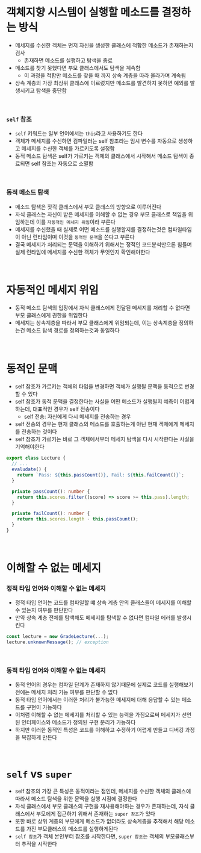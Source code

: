 # 객체지향 시스템이 실행할 메소드를 결정하는 방식

- 메세지를 수신한 겍체는 먼저 자신을 생성한 클래스에 적합한 메소드가 존재하는지 검사
  - 존재하면 메소드를 실행하고 탐색을 종료
- 메소드를 찾기 못했다면 부모 클래스에서도 탐색을 계속함
  - 이 과정을 적합만 메소드를 찾을 때 까지 상속 계층을 따라 올라가며 계속됨
- 상속 계층의 가장 최상위 클래스에 이르렀지만 메소드를 발견하지 못하면 예외를 발생시키고 탐색을 중단함

<br>

### `self` 참조

- `self` 키워드는 일부 언어에서는 `this`라고 사용하기도 한다
- 객체가 메세지를 수신하면 컴파일러는 self 참조라는 임시 변수를 자동으로 생성하고 메세지를 수신한 객체를 가르키도록 설정함
- 동적 메소드 탐색은 self가 가르키는 객체의 클래스에서 시작해서 메소드 탐색이 종료되면 self 참조는 자동으로 소멸함

<br>

### 동적 메소드 탐색

- 메소드 탐색은 잣긱 클래스에서 부모 클래스의 방향으로 이루어진다
- 자식 클래스는 자신이 받은 메세지를 이해할 수 없는 경우 부모 클래스로 책임을 위임하는데 이를 `자동적인 메세지 위임`이라 부른다
- 메세지를 수신했을 때 실제로 어떤 메소드를 실행할지를 결정하는것은 컴파일타임이 아닌 런타임이며 이것을 `동적인 문맥`을 쓴다고 부른다
- 결국 메세지가 처리되는 문맥을 이해하기 위해서는 정적인 코드분석만으론 힘들며 실제 런타임에 메세지를 수신한 객체가 무엇인지 확인해야한다

<br>

# 자동적인 메세지 위임

- 동적 메소드 탐색의 입장에서 자식 클래스에게 전달된 메세지를 처리할 수 없다면 부모 클래스에게 권한을 위임한다
- 메세지는 상속계층을 따라서 부모 클래스에게 위임되는데, 이는 상속계층을 정의하는건 메소드 탐색 경로를 정의하는것과 동일하다

<br>

# 동적인 문맥

- self 참조가 가르키는 객체의 타입을 변경하면 객체가 실행될 문맥을 동적으로 변경할 수 있다
- self 참조가 동적 문맥을 결정한다는 사실을 어떤 메소드가 실행될지 예측이 어렵게 하는데, 대표적인 경우가 self 전송이다
  - self 전송: 자신에게 다시 메세지를 전송하는 경우
- self 전송의 경우는 현재 클래스의 메소드를 호출하는게 아닌 현재 겍체에게 메세지를 전송하는 것이다
- self 참조가 가르키는 바로 그 객체에서부터 메세지 탐색을 다시 시작한다는 사실을 기억해야한다

```ts
export class Lecture {
  // ...
  evaludate() {
    return `Pass: ${this.passCount()}, Fail: ${this.failCount()}`;
  }

  private passCount(): number {
    return this.scores.filter((score) => score >= this.pass).length;
  }

  private failCount(): number {
    return this.scores.length - this.passCount();
  }
}
```

<br>

# 이해할 수 없는 메세지

### 정적 타입 언어와 이해할 수 없는 메세지

- 정적 타입 언어는 코드를 컴파일할 떄 상속 계층 안의 클래스들이 메세지를 이해할 수 있는지 여부를 판단한다
- 만약 상속 계층 전체를 탐색해도 메세지를 탐색할 수 없다면 컴파일 에러를 발생시킨다

```ts
const lecture = new GradeLecture(...);
lecture.unknownMessage(); // exception
```

<br>

### 동적 타입 언어와 이해할 수 없는 메세지

- 동적 언어의 경우는 컴파일 단계가 존재하지 않기때문에 실제로 코드를 실행해보기 전에는 메세지 처리 기능 여부를 판단할 수 없다
- 동적 타입 언어에서는 이러한 처리가 불가능한 메세지에 대해 응답할 수 있는 메소드를 구현이 가능하다
- 이처럼 이해할 수 없는 메세지를 처리할 수 있는 능력을 가짐으로써 메세지가 선언된 인터페이스와 메소드가 정의된 구현 분리가 가능하다
- 하지만 이러한 동적인 특성은 코드를 이해하고 수정하기 어렵게 만들고 디버깅 과정을 복잡하게 만든다

<br>

# `self` vs `super`

- self 참조의 가장 큰 특성은 동적이라는 점인데, 메세지를 수신한 객체의 클래스에 따라서 메소드 탐색을 위한 문맥을 실행 시점에 결정한다
- 자식 클래스에서 부모 클래스의 구현을 재사용해야하는 경우가 존재하는데, 자식 클래스에서 부모에게 접근하기 위해서 존재하는 `super 참조`가 있다
- 또한 바로 상위 계층의 부모에게 메소드가 없더라도 상속계층을 추적해서 해당 메소드를 가진 부모클래스의 메소드를 실행하게된다
- `self 참조`가 객체 본인부터 참조를 시작한다면, `super 참조`는 객체의 부모클래스부터 추적을 시작한다
